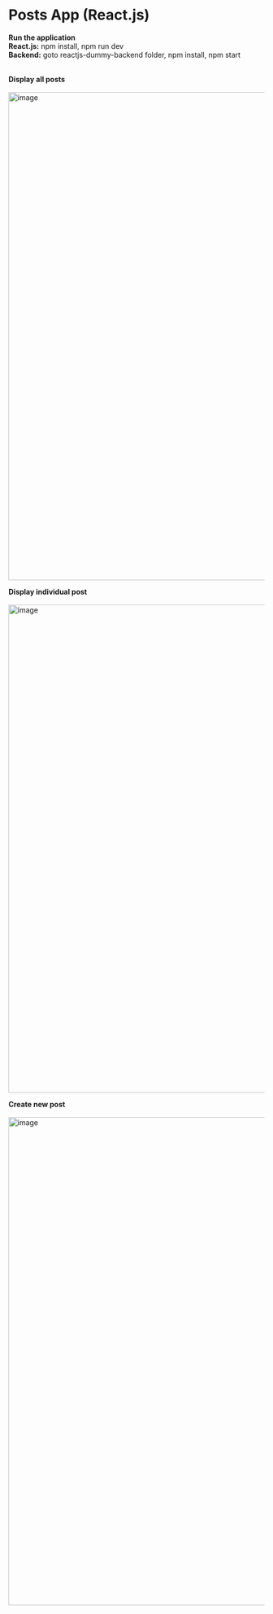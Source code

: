 # Posts App (React.js)

<b>Run the application</b> 
<br/>
<b>React.js:</b> npm install, npm run dev
<br/>
<b>Backend:</b> goto reactjs-dummy-backend folder, npm install, npm start
<br/><br/>

<b>Display all posts</b> 
<br/><br/>
<img width="960" alt="image" src="https://github.com/blazerodrigues/PostsApp-Reactjs/assets/96373227/cabcd49a-a570-4361-80b8-cef6aa79a514">
<br/>

<b>Display individual post</b>
<br/><br/>
<img width="960" alt="image" src="https://github.com/blazerodrigues/PostsApp-Reactjs/assets/96373227/efca0eb7-32d1-4b59-bff1-f8f7fb60f0dd">
<br/>

<b>Create new post</b>
<br/><br/>
<img width="960" alt="image" src="https://github.com/blazerodrigues/PostsApp-Reactjs/assets/96373227/749e617c-2ffc-425c-9a5c-fbf39834b554">
<br/>

